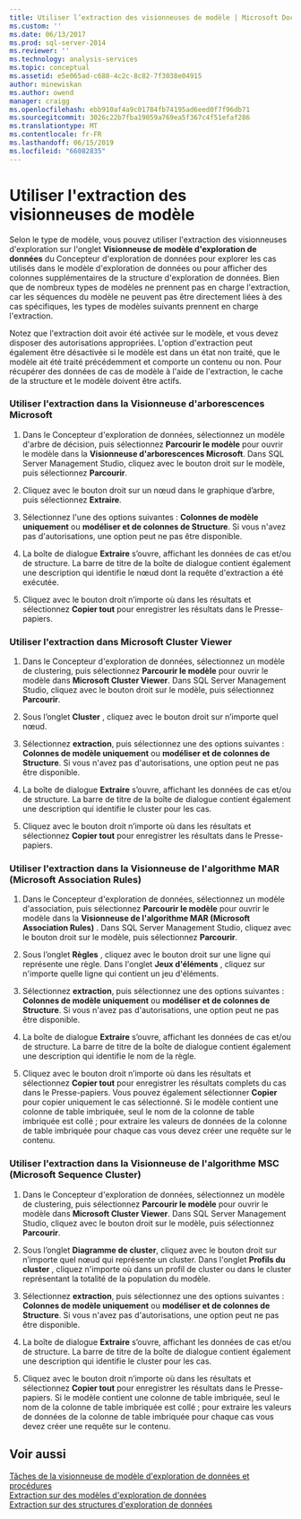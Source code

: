 ```yaml
---
title: Utiliser l’extraction des visionneuses de modèle | Microsoft Docs
ms.custom: ''
ms.date: 06/13/2017
ms.prod: sql-server-2014
ms.reviewer: ''
ms.technology: analysis-services
ms.topic: conceptual
ms.assetid: e5e065ad-c688-4c2c-8c82-7f3038e04915
author: minewiskan
ms.author: owend
manager: craigg
ms.openlocfilehash: ebb910af4a9c01784fb74195ad6eed0f7f96db71
ms.sourcegitcommit: 3026c22b7fba19059a769ea5f367c4f51efaf286
ms.translationtype: MT
ms.contentlocale: fr-FR
ms.lasthandoff: 06/15/2019
ms.locfileid: "66082835"
---
```

# <a name="use-drillthrough-from-the-model-viewers"></a>Utiliser l'extraction des visionneuses de modèle
  Selon le type de modèle, vous pouvez utiliser l'extraction des visionneuses d'exploration sur l'onglet **Visionneuse de modèle d'exploration de données** du Concepteur d'exploration de données pour explorer les cas utilisés dans le modèle d'exploration de données ou pour afficher des colonnes supplémentaires de la structure d'exploration de données. Bien que de nombreux types de modèles ne prennent pas en charge l'extraction, car les séquences du modèle ne peuvent pas être directement liées à des cas spécifiques, les types de modèles suivants prennent en charge l'extraction.  
  
 Notez que l'extraction doit avoir été activée sur le modèle, et vous devez disposer des autorisations appropriées. L'option d'extraction peut également être désactivée si le modèle est dans un état non traité, que le modèle ait été traité précédemment et comporte un contenu ou non. Pour récupérer des données de cas de modèle à l'aide de l'extraction, le cache de la structure et le modèle doivent être actifs.  
  
### <a name="use-drillthrough-in-the-microsoft-tree-viewer"></a>Utiliser l'extraction dans la Visionneuse d'arborescences Microsoft  
  
1.  Dans le Concepteur d'exploration de données, sélectionnez un modèle d'arbre de décision, puis sélectionnez **Parcourir le modèle** pour ouvrir le modèle dans la **Visionneuse d'arborescences Microsoft**. Dans SQL Server Management Studio, cliquez avec le bouton droit sur le modèle, puis sélectionnez **Parcourir**.  
  
2.  Cliquez avec le bouton droit sur un nœud dans le graphique d’arbre, puis sélectionnez **Extraire**.  
  
3.  Sélectionnez l'une des options suivantes : **Colonnes de modèle uniquement** ou **modéliser et de colonnes de Structure**. Si vous n'avez pas d'autorisations, une option peut ne pas être disponible.  
  
4.  La boîte de dialogue **Extraire** s’ouvre, affichant les données de cas et/ou de structure. La barre de titre de la boîte de dialogue contient également une description qui identifie le nœud dont la requête d'extraction a été exécutée.  
  
5.  Cliquez avec le bouton droit n’importe où dans les résultats et sélectionnez **Copier tout** pour enregistrer les résultats dans le Presse-papiers.  
  
### <a name="use-drillthrough-in-the-microsoft-cluster-viewer"></a>Utiliser l'extraction dans Microsoft Cluster Viewer  
  
1.  Dans le Concepteur d'exploration de données, sélectionnez un modèle de clustering, puis sélectionnez **Parcourir le modèle** pour ouvrir le modèle dans **Microsoft Cluster Viewer**. Dans SQL Server Management Studio, cliquez avec le bouton droit sur le modèle, puis sélectionnez **Parcourir**.  
  
2.  Sous l’onglet **Cluster** , cliquez avec le bouton droit sur n’importe quel nœud.  
  
3.  Sélectionnez **extraction**, puis sélectionnez une des options suivantes : **Colonnes de modèle uniquement** ou **modéliser et de colonnes de Structure**. Si vous n'avez pas d'autorisations, une option peut ne pas être disponible.  
  
4.  La boîte de dialogue **Extraire** s’ouvre, affichant les données de cas et/ou de structure. La barre de titre de la boîte de dialogue contient également une description qui identifie le cluster pour les cas.  
  
5.  Cliquez avec le bouton droit n’importe où dans les résultats et sélectionnez **Copier tout** pour enregistrer les résultats dans le Presse-papiers.  
  
### <a name="use-drillthrough-in-the-microsoft-association-rules-viewer"></a>Utiliser l'extraction dans la Visionneuse de l'algorithme MAR (Microsoft Association Rules)  
  
1.  Dans le Concepteur d'exploration de données, sélectionnez un modèle d'association, puis sélectionnez **Parcourir le modèle** pour ouvrir le modèle dans la **Visionneuse de l'algorithme MAR (Microsoft Association Rules)** . Dans SQL Server Management Studio, cliquez avec le bouton droit sur le modèle, puis sélectionnez **Parcourir**.  
  
2.  Sous l’onglet **Règles** , cliquez avec le bouton droit sur une ligne qui représente une règle. Dans l'onglet **Jeux d'éléments** , cliquez sur n'importe quelle ligne qui contient un jeu d'éléments.  
  
3.  Sélectionnez **extraction**, puis sélectionnez une des options suivantes : **Colonnes de modèle uniquement** ou **modéliser et de colonnes de Structure**. Si vous n'avez pas d'autorisations, une option peut ne pas être disponible.  
  
4.  La boîte de dialogue **Extraire** s’ouvre, affichant les données de cas et/ou de structure. La barre de titre de la boîte de dialogue contient également une description qui identifie le nom de la règle.  
  
5.  Cliquez avec le bouton droit n’importe où dans les résultats et sélectionnez **Copier tout** pour enregistrer les résultats complets du cas dans le Presse-papiers. Vous pouvez également sélectionner **Copier** pour copier uniquement le cas sélectionné. Si le modèle contient une colonne de table imbriquée, seul le nom de la colonne de table imbriquée est collé ; pour extraire les valeurs de données de la colonne de table imbriquée pour chaque cas vous devez créer une requête sur le contenu.  
  
### <a name="use-drillthrough-in-the-microsoft-sequence-cluster-viewer"></a>Utiliser l'extraction dans la Visionneuse de l'algorithme MSC (Microsoft Sequence Cluster)  
  
1.  Dans le Concepteur d'exploration de données, sélectionnez un modèle de clustering, puis sélectionnez **Parcourir le modèle** pour ouvrir le modèle dans **Microsoft Cluster Viewer**. Dans SQL Server Management Studio, cliquez avec le bouton droit sur le modèle, puis sélectionnez **Parcourir**.  
  
2.  Sous l’onglet **Diagramme de cluster**, cliquez avec le bouton droit sur n’importe quel nœud qui représente un cluster. Dans l'onglet **Profils du cluster** , cliquez n'importe où dans un profil de cluster ou dans le cluster représentant la totalité de la population du modèle.  
  
3.  Sélectionnez **extraction**, puis sélectionnez une des options suivantes : **Colonnes de modèle uniquement** ou **modéliser et de colonnes de Structure**. Si vous n'avez pas d'autorisations, une option peut ne pas être disponible.  
  
4.  La boîte de dialogue **Extraire** s’ouvre, affichant les données de cas et/ou de structure. La barre de titre de la boîte de dialogue contient également une description qui identifie le cluster pour les cas.  
  
5.  Cliquez avec le bouton droit n’importe où dans les résultats et sélectionnez **Copier tout** pour enregistrer les résultats dans le Presse-papiers. Si le modèle contient une colonne de table imbriquée, seul le nom de la colonne de table imbriquée est collé ; pour extraire les valeurs de données de la colonne de table imbriquée pour chaque cas vous devez créer une requête sur le contenu.  
  
## <a name="see-also"></a>Voir aussi  
 [Tâches de la visionneuse de modèle d'exploration de données et procédures](mining-model-viewer-tasks-and-how-tos.md)   
 [Extraction sur des modèles d'exploration de données](drillthrough-on-mining-models.md)   
 [Extraction sur des structures d'exploration de données](drillthrough-on-mining-structures.md)  
  
  
